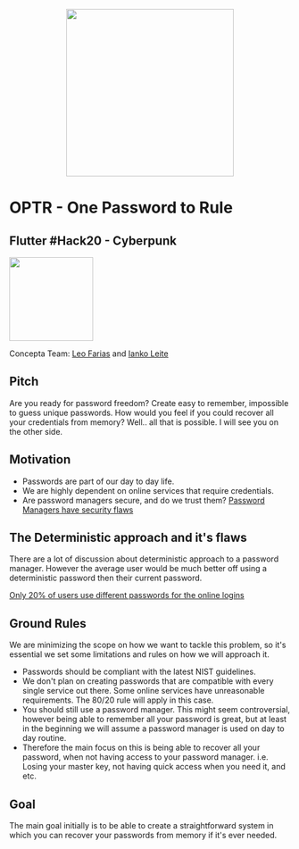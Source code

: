 <p align="center"><image src="https://raw.githubusercontent.com/leoafarias/optr/master/optr-logo.png" width="300px"/></p>

# OPTR - One Password to Rule

## Flutter #Hack20 - Cyberpunk

<p> <a href="https://youtu.be/MAFTLxvyIPQ"><image src="https://raw.githubusercontent.com/leoafarias/optr/master/demo.gif" width="150px"/></a></p>

Concepta Team: [Leo Farias](https://github.com/leoafarias) and [Ianko Leite](https://github.com/ianko)

## Pitch

Are you ready for password freedom? Create easy to remember, impossible to guess unique passwords. How would you feel if you could recover all your credentials from memory? Well.. all that is possible. I will see you on the other side.

## Motivation

- Passwords are part of our day to day life.
- We are highly dependent on online services that require credentials.
- Are password managers secure, and do we trust them? [Password Managers have security flaws](https://www.washingtonpost.com/technology/2019/02/19/password-managers-have-security-flaw-you-should-still-use-one)

## The Deterministic approach and it's flaws

There are a lot of discussion about deterministic approach to a password manager. However the average user would be much better off using a deterministic password then their current password.

[Only 20% of users use different passwords for the online logins](https://www.statista.com/statistics/763091/us-use-of-same-online-passwords/)

## Ground Rules

We are minimizing the scope on how we want to tackle this problem, so it's essential we set some limitations and rules on how we will approach it.

- Passwords should be compliant with the latest NIST guidelines.
- We don't plan on creating passwords that are compatible with every single service out there. Some online services have unreasonable requirements. The 80/20 rule will apply in this case.
- You should still use a password manager. This might seem controversial, however being able to remember all your password is great, but at least in the beginning we will assume a password manager is used on day to day routine.
- Therefore the main focus on this is being able to recover all your password, when not having access to your password manager. i.e. Losing your master key, not having quick access when you need it, and etc.

## Goal

The main goal initially is to be able to create a straightforward system in which you can recover your passwords from memory if it's ever needed.
